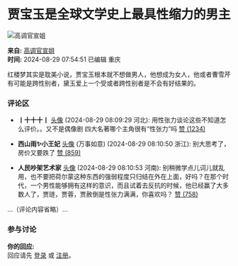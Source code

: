# 贾宝玉是全球文学史上最具性缩力的男主

![高调官宣姐](https://img3.doubanio.com/icon/up204464366-13.jpg)

**来自:** [高调官宣姐](https://www.douban.com/people/204464366/)  
**时间:** 2024-08-29 07:54:51 已编辑 重庆

红楼梦其实是耽美小说，贾宝玉根本就不想做男人，他想成为女人，他或者曹雪芹有可能是跨性别者，黛玉爱上一个受或者跨性别者是不会有好结果的。

### 评论区  
- **丨十十十丨** [头像](https://www.douban.com/people/purarara/) (2024-08-29 08:09:29 河北): 用性张力谈论这些不知道怎么评价。。又不是偶像剧 四大名著哪个主角很有“性张力”吗 [赞 (1234)](javascript:void(0);)

- **西山雨✨小王妃** [头像](https://www.douban.com/people/250581014/) (万事如意) (2024-08-29 08:10:50 浙江): 别大思考了，房价又要跌了 [赞 (859)](javascript:void(0);)

- **人民吵架艺术家** [头像](https://www.douban.com/people/183191808/) (2024-08-29 08:10:53 河南): 别稍微学点儿词儿就乱用，也不要把荷尔蒙这种东西的强弱程度只归结在外在上面，好吗？在那个时代，一个男性能够拥有这样的意识，而且试着去反抗的时候，他已经赢了大多数人了，贾琏，贾蓉，贾赦倒是性张力满满，你喜欢吗？ [赞 (758)](javascript:void(0);)

...（评论内容省略）...

### 参与讨论  
**你的回应:**  
回应请先 [登录](#) 或 [注册](/accounts/register?reason=discuss)。